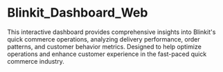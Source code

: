 # Blinkit_Dashboard_Web
This interactive dashboard provides comprehensive insights into Blinkit's quick commerce operations, analyzing delivery performance, order patterns, and customer behavior metrics. Designed to help optimize operations and enhance customer experience in the fast-paced quick commerce industry.
